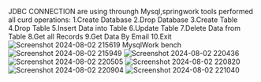 JDBC CONNECTION are using throungh Mysql,springwork tools
 performed all curd operations:
   1.Create Database
	 2.Drop Database
	 3.Create Table
	 4.Drop Table
	 5.Insert Data into Table
	 6.Update Table
	 7.Delete Data from Table
	 8.Get all Records
	 9.Get Data By Email
	 10.Exit
 ![Screenshot 2024-08-02 215619](https://github.com/user-attachments/assets/1ee1c8a5-aad1-4f52-a3cd-419039d35327)
MysqlWork bench
![Screenshot 2024-08-02 215949](https://github.com/user-attachments/assets/688fb0ca-4d10-4651-a519-81db43119566)
![Screenshot 2024-08-02 220436](https://github.com/user-attachments/assets/d0f73ad2-781b-45c5-a13d-6c1d1ab7bee0)
![Screenshot 2024-08-02 220505](https://github.com/user-attachments/assets/bb40a898-7d5b-4f78-b36d-1028f203c1ba)
![Screenshot 2024-08-02 220820](https://github.com/user-attachments/assets/948b1ed3-eed7-46c1-87a6-caa09dff8ede)
![Screenshot 2024-08-02 220904](https://github.com/user-attachments/assets/b4ead679-a201-42da-bd9e-16926b637487)
![Screenshot 2024-08-02 221040](https://github.com/user-attachments/assets/95bc9bd2-628c-48df-80f8-ae8952202abd)
